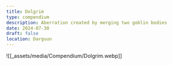```yaml
---
title: Dolgrim
type: compendium
description: Aberration created by merging two goblin bodies
date: 2024-07-30
draft: false
location: Darguun
---
```

![[_assets/media/Compendium/Dolgrim.webp]]